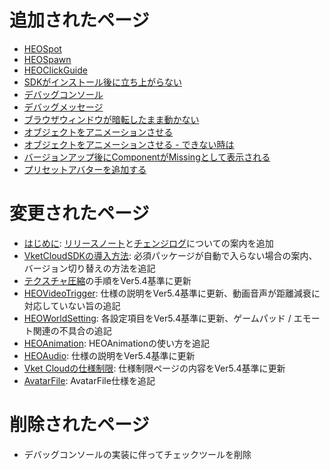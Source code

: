 # 追加されたページ
- [HEOSpot](../HEOComponents/HEOSpot.md)
- [HEOSpawn](../HEOComponents/HEOSpawn.md)
- [HEOClickGuide](../HEOComponents/HEOClickGuide.md)
- [SDKがインストール後に立ち上がらない](../troubleshooting/InstallingDeeplink.md)
- [デバッグコンソール](../debugconsole/debugconsole.md)
- [デバッグメッセージ](../debugconsole/debugmessage.md)
- [ブラウザウィンドウが暗転したまま動かない](../troubleshooting/BrowserBlackWindow.md)
- [オブジェクトをアニメーションさせる](../WorldMakingGuide/PropAnimation.md)
- [オブジェクトをアニメーションさせる - できない時は](../WorldMakingGuide/PropAnimation_TroubleShooting.md)
- [バージョンアップ後にComponentがMissingとして表示される](../troubleshooting/MissingComponents.md)
- [プリセットアバターを追加する](../WorldMakingGuide/PresetAvatar.md)

# 変更されたページ
- [はじめに](../index.md): [リリースノート](../releasenote/releasenote-5.4.md)と[チェンジログ](../changelog/changelog-5.4.md)についての案内を追加
- [VketCloudSDKの導入方法](../AboutVketCloudSDK/SetupSDK_external.md): 必須パッケージが自動で入らない場合の案内、バージョン切り替えの方法を追記
- [テクスチャ圧縮](../heoexporter/he_TextureCompression.md)の手順をVer5.4基準に更新
- [HEOVideoTrigger](../HEOComponents/HEOVideoTrigger.md): 仕様の説明をVer5.4基準に更新、動画音声が距離減衰に対応していない旨の追記
- [HEOWorldSetting](../HEOComponents/HEOWorldSetting.md): 各設定項目をVer5.4基準に更新、ゲームパッド / エモート関連の不具合の追記
- [HEOAnimation](../HEOComponents/HEOAnimation.md): HEOAnimationの使い方を追記
- [HEOAudio](../HEOComponents/HEOAudio.md): 仕様の説明をVer5.4基準に更新
- [Vket Cloudの仕様制限](../WorldMakingGuide/UnityGuidelines.md): 仕様制限ページの内容をVer5.4基準に更新
- [AvatarFile](../WorldMakingGuide/AvatarFile.md): AvatarFile仕様を追記

# 削除されたページ
- デバッグコンソールの実装に伴ってチェックツールを削除